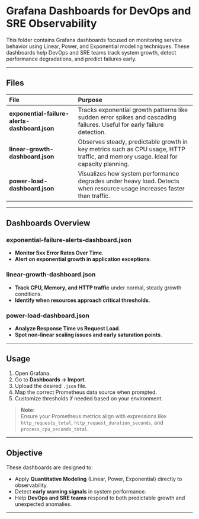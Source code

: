 # Grafana Dashboards for DevOps and SRE Observability

This folder contains Grafana dashboards focused on monitoring service behavior using Linear, Power, and Exponential modeling techniques. These dashboards help DevOps and SRE teams track system growth, detect performance degradations, and predict failures early.

---

## Files

| File | Purpose |
|:-----|:--------|
| **exponential-failure-alerts-dashboard.json** | Tracks exponential growth patterns like sudden error spikes and cascading failures. Useful for early failure detection. |
| **linear-growth-dashboard.json** | Observes steady, predictable growth in key metrics such as CPU usage, HTTP traffic, and memory usage. Ideal for capacity planning. |
| **power-load-dashboard.json** | Visualizes how system performance degrades under heavy load. Detects when resource usage increases faster than traffic. |

---

## Dashboards Overview

### exponential-failure-alerts-dashboard.json
- **Monitor 5xx Error Rates Over Time**.
- **Alert on exponential growth in application exceptions**.

### linear-growth-dashboard.json
- **Track CPU, Memory, and HTTP traffic** under normal, steady growth conditions.
- **Identify when resources approach critical thresholds**.

### power-load-dashboard.json
- **Analyze Response Time vs Request Load**.
- **Spot non-linear scaling issues and early saturation points**.

---

## Usage

1. Open Grafana.
2. Go to **Dashboards → Import**.
3. Upload the desired `.json` file.
4. Map the correct Prometheus data source when prompted.
5. Customize thresholds if needed based on your environment.

> **Note:**  
> Ensure your Prometheus metrics align with expressions like `http_requests_total`, `http_request_duration_seconds`, and `process_cpu_seconds_total`.

---

## Objective

These dashboards are designed to:

- Apply **Quantitative Modeling** (Linear, Power, Exponential) directly to observability.
- Detect **early warning signals** in system performance.
- Help **DevOps and SRE teams** respond to both predictable growth and unexpected anomalies.

---
